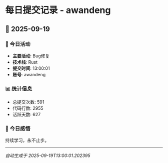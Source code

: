 # 每日提交记录 - awandeng

## 📅 2025-09-19

### 🎯 今日活动
- **主要活动**: Bug修复
- **技术栈**: Rust
- **提交时间**: 13:00:01
- **账号**: awandeng

### 📊 统计信息
- 总提交次数: 591
- 代码行数: 2955
- 活跃天数: 627

### 💭 今日感悟
持续学习，永不止步。

---
*自动生成于 2025-09-19T13:00:01.202395*
